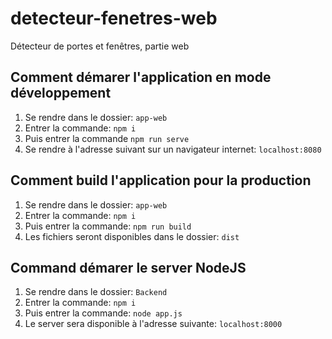 # detecteur-fenetres-web
Détecteur de portes et fenêtres, partie web

## Comment démarer l'application en mode développement
1. Se rendre dans le dossier: `app-web`
2. Entrer la commande: `npm i`
3. Puis entrer la commande `npm run serve`
4. Se rendre à l'adresse suivant sur un navigateur internet: `localhost:8080`

## Comment build l'application pour la production
1. Se rendre dans le dossier: `app-web`
2. Entrer la commande: `npm i`
3. Puis entrer la commande: `npm run build`
4. Les fichiers seront disponibles dans le dossier: `dist`

## Command démarer le server NodeJS
1. Se rendre dans le dossier: `Backend`
2. Entrer la commande: `npm i`
3. Puis entrer la commande: `node app.js`
4. Le server sera disponible à l'adresse suivante: `localhost:8000`


